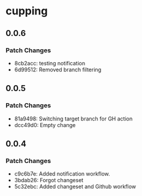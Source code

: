 # cupping

## 0.0.6

### Patch Changes

- 8cb2acc: testing notification
- 6d99512: Removed branch filtering

## 0.0.5

### Patch Changes

- 81a9498: Switching target branch for GH action
- dcc49d0: Empty change

## 0.0.4

### Patch Changes

- c9c6b7e: Added notification workflow.
- 3bdab26: Forgot changeset
- 5c32ebc: Added changeset and Github workflow
